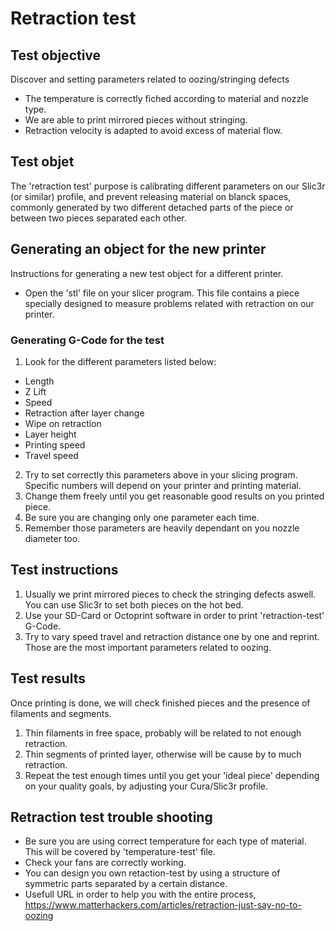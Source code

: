 # Retraction test


## Test objective

Discover and setting parameters related to oozing/stringing defects

* The temperature is correctly fiched according to material and nozzle type.
* We are able to print mirrored pieces without stringing.
* Retraction velocity is adapted to avoid excess of material flow.

## Test objet

The 'retraction test' purpose is calibrating different parameters on our Slic3r (or similar) profile, and prevent releasing material on blanck spaces, commonly generated by two different detached parts of the piece or between two pieces separated each other.


## Generating an object for the new printer

Instructions for generating a new test object for a different printer.

* Open the 'stl' file on your slicer program.
  This file contains a piece specially designed to measure problems related with retraction on our printer.

### Generating G-Code for the test

1. Look for the different parameters listed below:

* Length
* Z Lift
* Speed
* Retraction after layer change
* Wipe on retraction
* Layer height
* Printing speed
* Travel speed

2. Try to set correctly this parameters above in your slicing program. Specific numbers will depend on your printer and printing material.
3. Change them freely until you get reasonable good results on you printed piece.
4. Be sure you are changing only one parameter each time.
5. Remember those parameters are heavily dependant on you nozzle diameter too.

## Test instructions

1. Usually we print mirrored pieces to check the stringing defects aswell. You can use Slic3r to set both pieces on the hot bed.
2. Use your SD-Card or Octoprint software in order to print 'retraction-test' G-Code.
3. Try to vary speed travel and retraction distance one by one and reprint. Those are the most important parameters related to oozing.


## Test results

Once printing is done, we will check finished pieces and the presence of filaments and segments.

1. Thin filaments in free space, probably will be related to not enough retraction.
2. Thin segments of printed layer, otherwise will be cause by to much retraction.
3. Repeat the test enough times until you get your 'ideal piece' depending on your quality goals, by adjusting your Cura/Slic3r profile.


## Retraction test trouble shooting

* Be sure you are using correct temperature for each type of material. This will be covered by 'temperature-test' file.
* Check your fans are correctly working.
* You can design you own retaction-test by using a structure of symmetric parts separated by a certain distance.
* Usefull URL in order to help you with the entire process, https://www.matterhackers.com/articles/retraction-just-say-no-to-oozing
